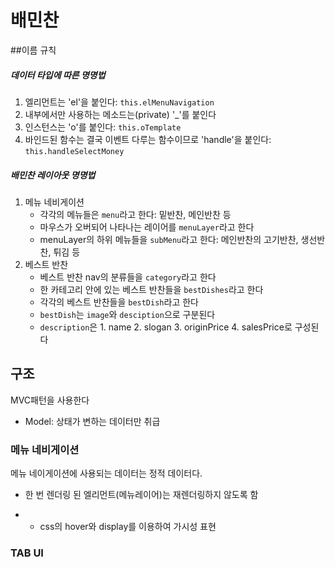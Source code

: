 # 배민찬

##이름 규칙

##### 데이터 타입에 따른 명명법

1. 엘리먼트는 'el'을 붙인다: `this.elMenuNavigation`
2. 내부에서만 사용하는 메소드는(private) '_'를 붙인다
3. 인스턴스는 'o'를 붙인다: `this.oTemplate`
4. 바인드된 함수는 결국 이벤트 다루는 함수이므로 'handle'을 붙인다: `this.handleSelectMoney`

##### 배민찬 레이아웃 명명법

1. 메뉴 네비게이션
   * 각각의 메뉴들은 `menu`라고 한다: 밑반찬, 메인반찬 등
   * 마우스가 오버되어 나타나는 레이어를 `menuLayer`라고 한다
   * menuLayer의 하위 메뉴들을 `subMenu`라고 한다: 메인반찬의 고기반찬, 생선반찬, 튀김 등
2. 베스트 반찬
   * 베스트 반찬 nav의 분류들을 `category`라고 한다
   * 한 카테고리 안에 있는 베스트 반찬들을 `bestDishes`라고 한다
   * 각각의 베스트 반찬들을 `bestDish`라고 한다
   * `bestDish`는 `image`와 `desciption`으로 구분된다
   * `description`은 1. name 2. slogan 3. originPrice 4. salesPrice로 구성된다
## 구조

MVC패턴을 사용한다

* Model: 상태가 변하는 데이터만 취급

### 메뉴 네비게이션

메뉴 네이게이션에 사용되는 데이터는 정적 데이터다.

* 한 번 렌더링 된 엘리먼트(메뉴레이어)는 재렌더링하지 않도록 함


* * css의 hover와 display를 이용하여 가시성 표현


### TAB UI

